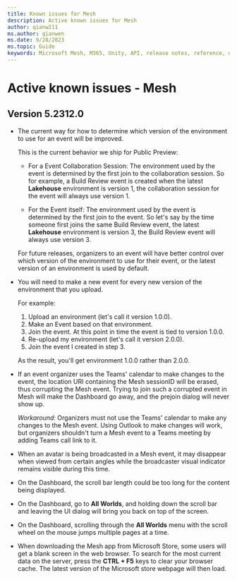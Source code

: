 ```yaml
---
title: Known issues for Mesh
description: Active known issues for Mesh
author: qianw211    
ms.author: qianwen
ms.date: 9/28/2023
ms.topic: Guide
keywords: Microsoft Mesh, M365, Unity, API, release notes, reference, documentation, features, performance
---
```


# Active known issues - Mesh

## Version 5.2312.0

* The current way for how to determine which version of the environment to use for an event will be improved. 

    This is the current behavior we ship for Public Preview:

    * For a Event Collaboration Session:  The environment used by the event is determined by the first join to the collaboration session. So for example, a Build Review event is created when the latest **Lakehouse** environment is version 1, the collaboration session for the event will always use version 1.

    * For the Event itself: The environment used by the event is determined by the first join to the event.  So let's say by the time someone first joins the same Build Review event, the latest **Lakehouse** environment is version 3, the Build Review event will always use version 3.

    For future releases, organizers to an event will have better control over which version of the environment to use for their event, or the latest version of an environment is used by default. 

* You will need to make a new event for every new version of the environment that you upload. 

    For example:

    1. Upload an environment (let's call it version 1.0.0).
    2. Make an Event based on that environment.
    3. Join the event. At this point in time the event is tied to version 1.0.0.
    4. Re-upload my environment (let's call it version 2.0.0).
    5. Join the event I created in step 3.

    As the result, you'll get environment 1.0.0 rather than 2.0.0.

* If an event organizer uses the Teams' calendar to make changes to the event, the location URI containing the Mesh sessionID will be erased, thus corrupting the Mesh event. Trying to join such a corrupted event in Mesh will make the Dashboard go away, and the prejoin dialog will never show up. 

    *Workaround:* Organizers must not use the Teams' calendar to make any changes to the Mesh event. Using Outlook to make changes will work, but organizers shouldn't turn a Mesh event to a Teams meeting by adding Teams call link to it.
    
* When an avatar is being broadcasted in a Mesh event, it may disappear when viewed from certain angles while the broadcaster visual indicator remains visible during this time. 
* On the Dashboard, the scroll bar length could be too long for the content being displayed. 
* On the Dashboard, go to **All Worlds**, and holding down the scroll bar and leaving the UI dialog will bring you back on top of the screen. 
* On the Dashboard, scrolling through the **All Worlds** menu with the scroll wheel on the mouse jumps multiple pages at a time. 
* When downloading the Mesh app from Microsoft Store, some users will get a blank screen in the web browser. To search for the most current data on the server, press the **CTRL + F5** keys to clear your browser cache.  The latest version of the Microsoft store webpage will then load. 


